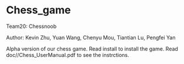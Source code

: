 # Chess_game
Team20: Chessnoob

Author: Kevin Zhu, Yuan Wang, Chenyu Mou, Tiantian Lu, Pengfei Yan

Alpha version of our chess game. Read install to install the game. Read doc//Chess_UserManual.pdf to see the instrctions.
